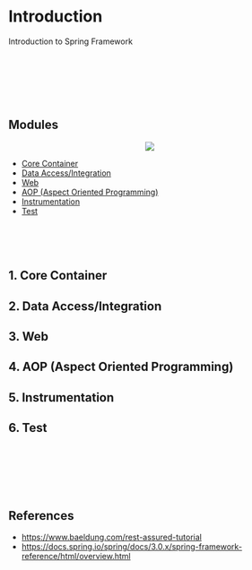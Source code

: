 # Introduction
Introduction to Spring Framework

<br><br><br>
<br><br>



## Modules

<p align="center">
  <img src="https://docs.spring.io/spring/docs/3.0.x/spring-framework-reference/html/images/spring-overview.png" />
</p>

* [Core Container](#1-core-container)
* [Data Access/Integration](#2-data-accessintegration)
* [Web](#3-web)
* [AOP (Aspect Oriented Programming)](#4-aop-aspect-oriented-programming)
* [Instrumentation](#5-instrumentation)
* [Test](#6-test)

<br><br><br>

## 1. Core Container
## 2. Data Access/Integration
## 3. Web
## 4. AOP (Aspect Oriented Programming)
## 5. Instrumentation
## 6. Test




<br><br><br><br><br>

## References

* https://www.baeldung.com/rest-assured-tutorial
* https://docs.spring.io/spring/docs/3.0.x/spring-framework-reference/html/overview.html

